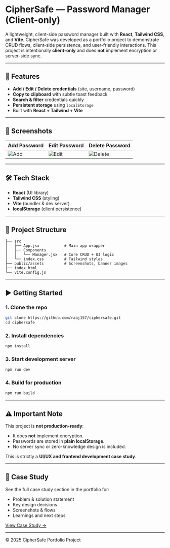 # CipherSafe — Password Manager (Client-only)

A lightweight, client-side password manager built with **React**, **Tailwind CSS**, and **Vite**. CipherSafe was developed as a portfolio project to demonstrate CRUD flows, client-side persistence, and user-friendly interactions. This project is intentionally **client-only** and does **not** implement encryption or server-side sync.

---

## 🚀 Features
- **Add / Edit / Delete credentials** (site, username, password)
- **Copy to clipboard** with subtle toast feedback
- **Search & filter** credentials quickly
- **Persistent storage** using `localStorage`
- Built with **React + Tailwind + Vite**

---

## 📸 Screenshots
| Add Password | Edit Password | Delete Password |
|--------------|---------------|-----------------|
| ![Add](./public/assets/CaseStudy5-img1.jpg) | ![Edit](./public/assets/CaseStudy5-img2.jpg) | ![Delete](./public/assets/CaseStudy5-img3.jpg) |

---

## 🛠️ Tech Stack
- **React** (UI library)
- **Tailwind CSS** (styling)
- **Vite** (bundler & dev server)
- **localStorage** (client persistence)

---

## 📂 Project Structure
```
├── src
│   ├── App.jsx           # Main app wrapper
│   ├── Components
│   │   └── Manager.jsx   # Core CRUD + UI logic
│   └── index.css         # Tailwind styles
├── public/assets         # Screenshots, banner images
├── index.html
└── vite.config.js
```

---

## ▶️ Getting Started
### 1. Clone the repo
```bash
git clone https://github.com/raaj157/ciphersafe.git
cd ciphersafe
```

### 2. Install dependencies
```bash
npm install
```

### 3. Start development server
```bash
npm run dev
```

### 4. Build for production
```bash
npm run build
```

---

## ⚠️ Important Note
This project is **not production-ready**:
- It does **not** implement encryption.
- Passwords are stored in **plain localStorage**.
- No server sync or zero-knowledge design is included.

This is strictly a **UI/UX and frontend development case study**.

---

## 📄 Case Study
See the full case study section in the portfolio for:
- Problem & solution statement
- Key design decisions
- Screenshots & flows
- Learnings and next steps

[View Case Study →](#)

---

© 2025 CipherSafe Portfolio Project
